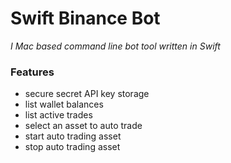 # Swift Binance Bot

*I Mac based command line bot tool written in Swift*

### Features
- secure secret API key storage
- list wallet balances 
- list active trades 
- select an asset to auto trade 
- start auto trading asset
- stop auto trading asset

